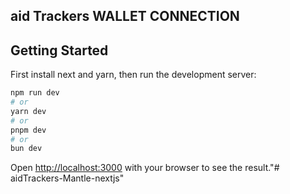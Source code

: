 ## aid Trackers WALLET CONNECTION 

## Getting Started

First install next and yarn, then run the development server:

```bash
npm run dev
# or
yarn dev
# or
pnpm dev
# or
bun dev
```

Open [http://localhost:3000](http://localhost:3000) with your browser to see the result."# aidTrackers-Mantle-nextjs" 

